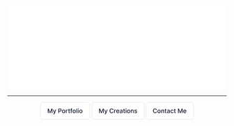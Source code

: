 
<p align="center">
  <img src="https://github.com/Pcoi94/Pcoi94/blob/main/watermark.png?raw=true" alt="Watermark"/>
</p>
<hr>
<p align="center">
  <a href="https://pcoiscript.xyz"><img src="https://github.com/Pcoi94/Pcoi94/blob/main/buttons/myPortfolio.png?raw=true" alt="My Portfolio"/></a>
  <a href="https://pcoiscript.xyz/creations"><img src="https://github.com/Pcoi94/Pcoi94/blob/main/buttons/myCreations.png?raw=true" alt="My Creations"/></a>
  <a href="https://pcoiscript.xyz"><img src="https://github.com/Pcoi94/Pcoi94/blob/main/buttons/contactMe.png?raw=true" alt="Contact Me"/></a>
</p>
